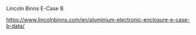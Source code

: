 Lincoln Binns E-Case B

https://www.lincolnbinns.com/en/aluminium-electronic-enclosure-e-case-b-data/
